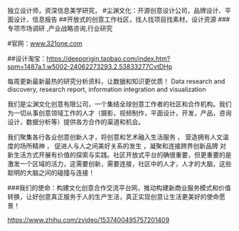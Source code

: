 独立设计师，资深信息美学研究，
#尘渊文化：开源创意设计公司，品牌设计、平面设计、信息报告
##开放式的创意工作社区，找人找项目找素材，设计资源
###专项市场调研 ,产业战略咨询,行业研究

#官网：www.321one.com

##设计淘宝：https://deeporigin.taobao.com/index.htm?spm=1487a.1.w5002-24062273293.2.53833277CvtDHp

每周更新最新最热的研究分析资料，让数据和知识更优质！
Data research and discovery, research report, information integration and visualization

我们是尘渊文化创意有限公司，一个集结全球创意工作者的社区和合作机构。我们为一切从事创意领域工作的人才（摄影，视频制作，平面设计，开发，产品，咨询设计，数据分析等）提供各方合作的渠道和机会。

我们聚集各行各业创意创新人才，将创意和艺术融入生活服务 ， 营造拥有人文温度的场所精神 ， 促进人与人之间美好关系的发生  ，凝聚和连接跨界创新品牌  对新生活方式开展有价值的探索与实践。社区开放式平台的确很重要，但更重要的是激发一个区域的活力，这需要创新，需要连接，社区中的人才，人才的大脑，这些聪明的大脑之间的碰撞与连接！

###我们的使命：构建文化创意合作交流平台网，推动构建新商业服务模式和价值转换，让好创意真正服务于人的生产生活，真正实现创意让生活更美好的使命愿景！

https://www.zhihu.com/zvideo/1537400495757201409
